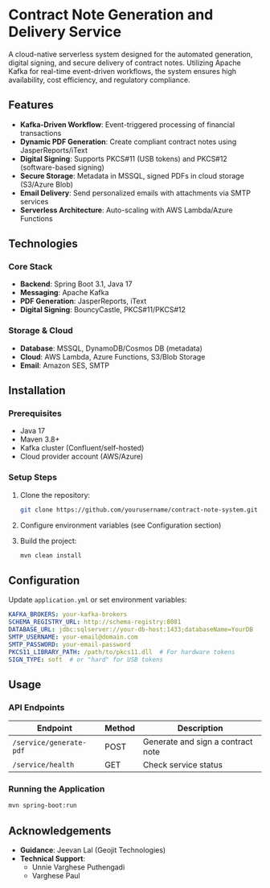 # Contract Note Generation and Delivery Service

A cloud-native serverless system designed for the automated generation, digital signing, and secure delivery of contract notes. Utilizing Apache Kafka for real-time event-driven workflows, the system ensures high availability, cost efficiency, and regulatory compliance.



## Features

- **Kafka-Driven Workflow**: Event-triggered processing of financial transactions
- **Dynamic PDF Generation**: Create compliant contract notes using JasperReports/iText
- **Digital Signing**: Supports PKCS#11 (USB tokens) and PKCS#12 (software-based signing)
- **Secure Storage**: Metadata in MSSQL, signed PDFs in cloud storage (S3/Azure Blob)
- **Email Delivery**: Send personalized emails with attachments via SMTP services
- **Serverless Architecture**: Auto-scaling with AWS Lambda/Azure Functions

## Technologies

### Core Stack
- **Backend**: Spring Boot 3.1, Java 17
- **Messaging**: Apache Kafka
- **PDF Generation**: JasperReports, iText
- **Digital Signing**: BouncyCastle, PKCS#11/PKCS#12

### Storage & Cloud
- **Database**: MSSQL, DynamoDB/Cosmos DB (metadata)
- **Cloud**: AWS Lambda, Azure Functions, S3/Blob Storage
- **Email**: Amazon SES, SMTP

## Installation

### Prerequisites
- Java 17
- Maven 3.8+
- Kafka cluster (Confluent/self-hosted)
- Cloud provider account (AWS/Azure)

### Setup Steps
1. Clone the repository:
   ```bash
   git clone https://github.com/yourusername/contract-note-system.git
   ```

2. Configure environment variables (see Configuration section)

3. Build the project:
   ```bash
   mvn clean install
   ```

## Configuration

Update `application.yml` or set environment variables:

```yaml
KAFKA_BROKERS: your-kafka-brokers
SCHEMA_REGISTRY_URL: http://schema-registry:8081
DATABASE_URL: jdbc:sqlserver://your-db-host:1433;databaseName=YourDB
SMTP_USERNAME: your-email@domain.com
SMTP_PASSWORD: your-email-password
PKCS11_LIBRARY_PATH: /path/to/pkcs11.dll  # For hardware tokens
SIGN_TYPE: soft  # or "hard" for USB tokens
```

## Usage

### API Endpoints

| Endpoint | Method | Description |
|----------|---------|-------------|
| `/service/generate-pdf` | POST | Generate and sign a contract note |
| `/service/health` | GET | Check service status |

### Running the Application

```bash
mvn spring-boot:run
```


## Acknowledgements

- **Guidance**: Jeevan Lal (Geojit Technologies)
- **Technical Support**: 
  - Unnie Varghese Puthengadi
  - Varghese Paul
